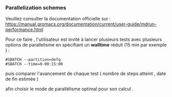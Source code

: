 ### Parallelization schemes 

Veuillez consulter la documentation officielle sur :     https://manual.gromacs.org/documentation/current/user-guide/mdrun-performance.html 

Pour ce faire , l'utilisateur est invité à lancer plusieurs tests avec plusieurs options de parallelisme  en spécifiant un **walltime** réduit (15 min par exemple )  : 

```
#SBATCH --partition=defq
#SBATCH --time=0-00:15:00
```

puis comparer l'avancement de chaque test ( nombre de steps atteint , date de fin estimée )  

afin  choisir le mode de parallélisme  optimal pour son  calcul  . 








